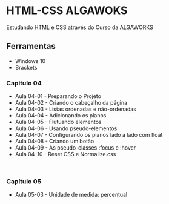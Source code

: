 # HTML-CSS ALGAWOKS<br>
<p>Estudando HTML e CSS através do Curso da ALGAWORKS</p>

## Ferramentas

<ul>
	<li type = "square"> Windows 10</li>
	<li type = "square"> Brackets </li>

</ul>

### Capítulo 04

<ul>
    <li> Aula 04-01 - Preparando o Projeto </li>
    <li> Aula 04-02 - Criando o cabeçalho da página </li>
    <li> Aula 04-03 - Listas ordenadas e não-ordenadas </li>
    <li> Aula 04-04 - Adicionando os planos </li>
    <li> Aula 04-05 - Flutuando elementos </li>
    <li> Aula 04-06 - Usando pseudo-elementos </li>
    <li> Aula 04-07 - Configurando os planos lado a lado com float </li>
    <li> Aula 04-08 - Criando um botão </li>
    <li> Aula 04-09 - As pseudo-classes :focus e :hover </li>
    <li> Aula 04-10 - Reset CSS e Normalize.css </li>
</ul>

<br>

### Capítulo 05

<ul>
    <li> Aula 05-03 - Unidade de medida: percentual </li>
</ul>